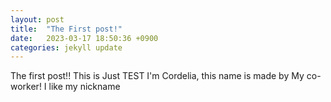 ```yaml
---
layout: post
title:  "The First post!"
date:   2023-03-17 18:50:36 +0900
categories: jekyll update
---
```



The first post!! 
This is Just TEST 
I'm Cordelia, this name is made by My co-worker! 
I like my nickname